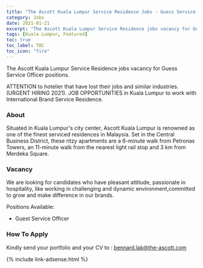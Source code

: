 ```yaml
---
title: "The Ascott Kuala Lumpur Service Residence Jobs - Guess Service Officer" 
category: Jobs 
date: 2021-01-21
excerpt: "The Ascott Kuala Lumpur Service Residence jobs vacancy for Guess Service Officer positions." 
tags: [Kuala Lumpur, Featured] 
toc: true 
toc_label: TOC 
toc_icon: "fire" 
--- 
```


The Ascott Kuala Lumpur Service Residence jobs vacancy for Guess Service Officer positions.

ATTENTION to hotelier that have lost their jobs and similar industries. (URGENT HIRING 2021). JOB OPPORTUNITIES in Kuala Lumpur to work with International Brand Service Residence. 

### About
Situated in Kuala Lumpur's city center, Ascott Kuala Lumpur is renowned as one of the finest serviced residences in Malaysia. Set in the Central Business District, these ritzy apartments are a 6-minute walk from Petronas Towers, an 11-minute walk from the nearest light rail stop and 3 km from Merdeka Square.

### Vacancy
We are looking for candidates who have pleasant attitude, passionate in hospitality, like working in challenging and dynamic environment,committed to grow and make difference in our brands.

Positions Available: 
- Guest Service Officer

### How To Apply
Kindly send your portfolio and your CV to : bennard.lak@the-ascott.com

{% include link-adsense.html %} 